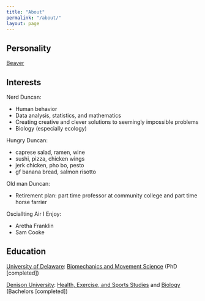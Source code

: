 ```yaml
---
title: "About"
permalink: "/about/"
layout: page
---
```


## Personality

[Beaver](https://knowandlove.com/beaver-school-result)

## Interests

Nerd Duncan: 

* Human behavior 
* Data analysis, statistics, and mathematics
* Creating creative and clever solutions to seemingly impossible problems 
* Biology (especially ecology)

Hungry Duncan:

* caprese salad, ramen, wine 
* sushi, pizza, chicken wings 
* jerk chicken, pho bo, pesto 
* gf banana bread, salmon risotto

Old man Duncan: 

* Retirement plan: part time professor at community college and part time horse farrier

Osciallting Air I Enjoy: 

* Aretha Franklin 
* Sam Cooke 

<!-- ## Quotes I live by 

* I have never met a problem I couldn't figure out, only problems that I ran out of time with.
* The best way to succeed is to fail.
* There's no rest for the wicked. 
* Time heals all wounds. 
* This too shall pass.  -->

## Education

[University of Delaware](https://www.udel.edu/): [Biomechanics and Movement Science](https://sites.udel.edu/bioms/) (PhD [completed])
 
[Denison University](https://denison.edu/): [Health, Exercise, and Sports Studies](https://denison.edu/academics/health-exercise-sport-studies) and [Biology](https://denison.edu/academics/biology) (Bachelors [completed])
